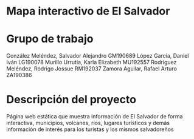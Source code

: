 # Mapa interactivo de El Salvador

# Grupo de trabajo

González Meléndez, Salvador Alejandro	GM190689
López García, Daniel Iván	LG190078
Murillo Urrutia, Karla Elizabeth	MU192557
Rodríguez Meléndez, Rodrigo Jossue	RM192037
Zamora Aguilar, Rafael Arturo	ZA190386

# Descripción del proyecto

Página web estática que muestra información de El Salvador de forma interactiva, municipios, volcanes, rios, lugares turísticos y demás información de interés para los turistas y los mismos salvadoreños
